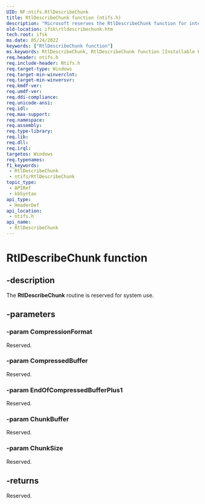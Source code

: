 ```yaml
---
UID: NF:ntifs.RtlDescribeChunk
title: RtlDescribeChunk function (ntifs.h)
description: "Microsoft reserves the RtlDescribeChunk function for internal use only. Don't use this function in your code."
old-location: ifsk\rtldescribechunk.htm
tech.root: ifsk
ms.date: 05/24/2022
keywords: ["RtlDescribeChunk function"]
ms.keywords: RtlDescribeChunk, RtlDescribeChunk function [Installable File System Drivers], ifsk.rtldescribechunk, ntifs/RtlDescribeChunk, rtlref_03ffe48d-5d72-4f8b-ac88-e79909151d2f.xml
req.header: ntifs.h
req.include-header: Ntifs.h
req.target-type: Windows
req.target-min-winverclnt: 
req.target-min-winversvr: 
req.kmdf-ver: 
req.umdf-ver: 
req.ddi-compliance: 
req.unicode-ansi: 
req.idl: 
req.max-support: 
req.namespace: 
req.assembly: 
req.type-library: 
req.lib: 
req.dll: 
req.irql: 
targetos: Windows
req.typenames: 
f1_keywords:
 - RtlDescribeChunk
 - ntifs/RtlDescribeChunk
topic_type:
 - APIRef
 - kbSyntax
api_type:
 - HeaderDef
api_location:
 - ntifs.h
api_name:
 - RtlDescribeChunk
---
```


# RtlDescribeChunk function

## -description

The **RtlDescribeChunk** routine is reserved for system use.

## -parameters

### -param CompressionFormat

Reserved.

### -param CompressedBuffer

Reserved.

### -param EndOfCompressedBufferPlus1

Reserved.

### -param ChunkBuffer

Reserved.

### -param ChunkSize

Reserved.

## -returns

Reserved.
